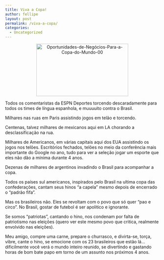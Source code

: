 ```yaml
---
title: Viva a Copa!
author: fellipe
layout: post
permalink: /viva-a-copa/
categories:
  - Uncategorized
---
```

<p style="text-align: center;">
  <a href="http://fellipebrito.com/wp-content/uploads/2014/07/Oportunidades-de-Negócios-Para-a-Copa-do-Mundo-00.jpg"><img class="alignnone size-medium wp-image-194" alt="Oportunidades-de-Negócios-Para-a-Copa-do-Mundo-00" src="http://fellipebrito.com/wp-content/uploads/2014/07/Oportunidades-de-Negócios-Para-a-Copa-do-Mundo-00-300x171.jpg" width="300" height="171" /></a>
</p>

Todos os comentaristas da ESPN Deportes torcendo descaradamente para todos os times de língua espanhola, e muuuuito contra o Brasil.

Milhares nas ruas em Paris assistindo jogos em telão e torcendo.

Centenas, talvez milhares de mexicanos aqui em LA chorando a desclassificação na rua.

Milhares de Americanos, em várias capitais aqui dos EUA assistindo os jogos nos telões. Escritórios fechados, telões no meio da conferência mais importante do Google no ano, tudo para ver a seleção jogar um esporte que eles não dão a mínima durante 4 anos.

Dezenas de milhares de argentinos invadindo o Brasil para acompanhar a copa.

Todos os países sul americanos, inspirados pelo Brasil na ultima copa das confederações, cantam seus hinos &#8220;a capela&#8221; mesmo depois de encerrado o &#8220;padrão fifa&#8221;.

Mas os brasileiros não. Eles se revoltam com o povo que só quer &#8220;pao e circo&#8221;. No Brasil, gostar de futebol é ser apolitico e ignorante.

Se somos &#8220;patriotas&#8221;, cantando o hino, nos condenam por falta de patriotismo nas eleições (quero ver este mesmo povo que critica, realmente envolvido nas eleições).

Meu amigo, compre uma carne, prepare o churrasco, e divirta-se, torça, vibre, cante o hino, se emocione com os 23 brasileiros que estão lá&#8230; dificilmente você verá o mundo inteiro reunido, se divertindo e gastando horas de bom bate papo em torno de um assunto nos próximos 4 anos.